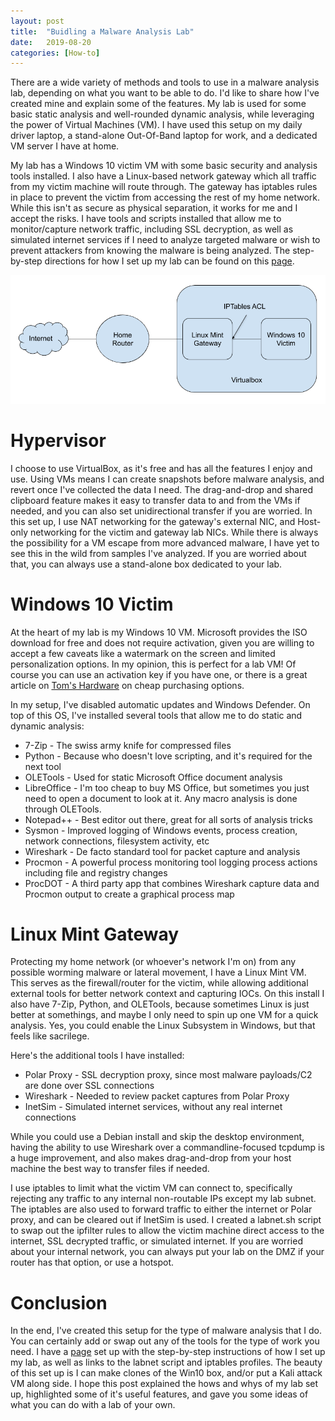 ```yaml
---
layout: post
title:  "Buidling a Malware Analysis Lab"
date:   2019-08-20
categories: [How-to]
---
```


There are a wide variety of methods and tools to use in a malware analysis lab, depending on what you want to be able to do. I'd like to share how I've created mine and explain some of the features. My lab is used for some basic static analysis and well-rounded dynamic analysis, while leveraging the power of Virtual Machines (VM). I have used this setup on my daily driver laptop, a stand-alone Out-Of-Band laptop for work, and a dedicated VM server I have at home.

My lab has a Windows 10 victim VM with some basic security and analysis tools installed. I also have a Linux-based network gateway which all traffic from my victim machine will route through. The gateway has iptables rules in place to prevent the victim from accessing the rest of my home network. While this isn't as secure as physical separation, it works for me and I accept the risks. I have tools and scripts installed that allow me to monitor/capture network traffic, including SSL decryption, as well as simulated internet services if I need to analyze targeted malware or wish to prevent attackers from knowing the malware is being analyzed. The step-by-step directions for how I set up my lab can be found on this [page](/malware-lab).

![My Lab](/assets/malware-lab.png)

# Hypervisor
I choose to use VirtualBox, as it's free and has all the features I enjoy and use. Using VMs means I can create snapshots before malware analysis, and revert once I've collected the data I need. The drag-and-drop and shared clipboard feature makes it easy to transfer data to and from the VMs if needed, and you can also set unidirectional transfer if you are worried. In this set up, I use NAT networking for the gateway's external NIC, and Host-only networking for the victim and gateway lab NICs. While there is always the possibility for a VM escape from more advanced malware, I have yet to see this in the wild from samples I've analyzed. If you are worried about that, you can always use a stand-alone box dedicated to your lab.

# Windows 10 Victim
At the heart of my lab is my Windows 10 VM. Microsoft provides the ISO download for free and does not require activation, given you are willing to accept a few caveats like a watermark on the screen and limited personalization options. In my opinion, this is perfect for a lab VM! Of course you can use an activation key if you have one, or there is a great article on [Tom's Hardware](https://www.tomshardware.com/reviews/get-windows-10-free-or-cheap,5717.html) on cheap purchasing options.

In my setup, I've disabled automatic updates and Windows Defender. On top of this OS, I've installed several tools that allow me to do static and dynamic analysis:

* 7-Zip - The swiss army knife for compressed files
* Python - Because who doesn't love scripting, and it's required for the next tool
* OLETools - Used for static Microsoft Office document analysis
* LibreOffice - I'm too cheap to buy MS Office, but sometimes you just need to open a document to look at it. Any macro analysis is done through OLETools.
* Notepad++ - Best editor out there, great for all sorts of analysis tricks
* Sysmon - Improved logging of Windows events, process creation, network connections, filesystem activity, etc
* Wireshark - De facto standard tool for packet capture and analysis
* Procmon - A powerful process monitoring tool logging process actions including file and registry changes
* ProcDOT - A third party app that combines Wireshark capture data and Procmon output to create a graphical process map

# Linux Mint Gateway
Protecting my home network (or whoever's network I'm on) from any possible worming malware or lateral movement, I have a Linux Mint VM. This serves as the firewall/router for the victim, while allowing additional external tools for better network context and capturing IOCs. On this install I also have 7-Zip, Python, and OLETools, because sometimes Linux is just better at somethings, and maybe I only need to spin up one VM for a quick analysis. Yes, you could enable the Linux Subsystem in Windows, but that feels like sacrilege. 

Here's the additional tools I have installed:

* Polar Proxy - SSL decryption proxy, since most malware payloads/C2 are done over SSL connections
* Wireshark - Needed to review packet captures from Polar Proxy
* InetSim - Simulated internet services, without any real internet connections

While you could use a Debian install and skip the desktop environment, having the ability to use Wireshark over a commandline-focused tcpdump is a huge improvement, and also makes drag-and-drop from your host machine the best way to transfer files if needed.

I use iptables to limit what the victim VM can connect to, specifically rejecting any traffic to any internal non-routable IPs except my lab subnet. The iptables are also used to forward traffic to either the internet or Polar proxy, and can be cleared out if InetSim is used. I created a labnet.sh script to swap out the ipfilter rules to allow the victim machine direct access to the internet, SSL decrypted traffic, or simulated internet. If you are worried about your internal network, you can always put your lab on the DMZ if your router has that option, or use a hotspot.

# Conclusion
In the end, I've created this setup for the type of malware analysis that I do. You can certainly add or swap out any of the tools for the type of work you need. I have a [page](/malware-lab) set up with the step-by-step instructions of how I set up my lab, as well as links to the labnet script and iptables profiles. The beauty of this set up is I can make clones of the Win10 box, and/or put a Kali attack VM along side. I hope this post explained the hows and whys of my lab set up, highlighted some of it's useful features, and gave you some ideas of what you can do with a lab of your own.




